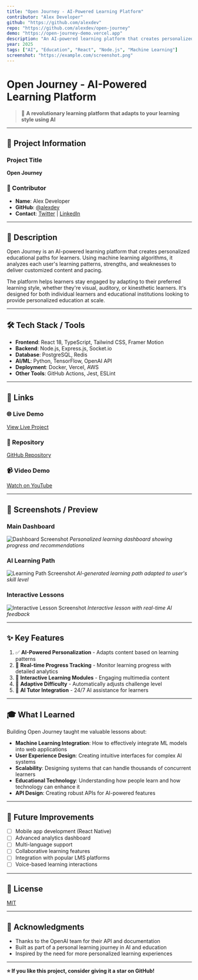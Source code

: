 ```yaml
---
title: "Open Journey - AI-Powered Learning Platform"
contributor: "Alex Developer"
github: "https://github.com/alexdev"
repo: "https://github.com/alexdev/open-journey"
demo: "https://open-journey-demo.vercel.app"
description: "An AI-powered learning platform that creates personalized educational paths using machine learning to adapt to each learner's pace and style."
year: 2025
tags: ["AI", "Education", "React", "Node.js", "Machine Learning"]
screenshot: "https://example.com/screenshot.png"
---
```


# Open Journey - AI-Powered Learning Platform

> 🚀 **A revolutionary learning platform that adapts to your learning style using AI**

---

## 🎯 Project Information

### Project Title

**Open Journey**

### 👤 Contributor

- **Name**: Alex Developer
- **GitHub**: [@alexdev](https://github.com/alexdev)
- **Contact**: [Twitter](https://twitter.com/alexdev) | [LinkedIn](https://linkedin.com/in/alexdev)

---

## 📖 Description

Open Journey is an AI-powered learning platform that creates personalized educational paths for learners. Using machine learning algorithms, it analyzes each user's learning patterns, strengths, and weaknesses to deliver customized content and pacing.

The platform helps learners stay engaged by adapting to their preferred learning style, whether they're visual, auditory, or kinesthetic learners. It's designed for both individual learners and educational institutions looking to provide personalized education at scale.

---

## 🛠️ Tech Stack / Tools

- **Frontend**: React 18, TypeScript, Tailwind CSS, Framer Motion
- **Backend**: Node.js, Express.js, Socket.io
- **Database**: PostgreSQL, Redis
- **AI/ML**: Python, TensorFlow, OpenAI API
- **Deployment**: Docker, Vercel, AWS
- **Other Tools**: GitHub Actions, Jest, ESLint

---

## 🔗 Links

### 🌐 Live Demo

[View Live Project](https://open-journey-demo.vercel.app)

### 📂 Repository

[GitHub Repository](https://github.com/alexdev/open-journey)

### 📹 Video Demo

[Watch on YouTube](https://youtube.com/watch?v=example)

---

## 📸 Screenshots / Preview

### Main Dashboard

![Dashboard Screenshot](https://example.com/dashboard.png)
_Personalized learning dashboard showing progress and recommendations_

### AI Learning Path

![Learning Path Screenshot](https://example.com/learning-path.png)
_AI-generated learning path adapted to user's skill level_

### Interactive Lessons

![Interactive Lesson Screenshot](https://example.com/lesson.png)
_Interactive lesson with real-time AI feedback_

---

## ✨ Key Features

1. ✅ **AI-Powered Personalization** - Adapts content based on learning patterns
2. 🔄 **Real-time Progress Tracking** - Monitor learning progress with detailed analytics
3. 🎨 **Interactive Learning Modules** - Engaging multimedia content
4. 🚀 **Adaptive Difficulty** - Automatically adjusts challenge level
5. 🤖 **AI Tutor Integration** - 24/7 AI assistance for learners

---

## 🎓 What I Learned

Building Open Journey taught me valuable lessons about:

- **Machine Learning Integration**: How to effectively integrate ML models into web applications
- **User Experience Design**: Creating intuitive interfaces for complex AI systems
- **Scalability**: Designing systems that can handle thousands of concurrent learners
- **Educational Technology**: Understanding how people learn and how technology can enhance it
- **API Design**: Creating robust APIs for AI-powered features

---

## 🔮 Future Improvements

- [ ] Mobile app development (React Native)
- [ ] Advanced analytics dashboard
- [ ] Multi-language support
- [ ] Collaborative learning features
- [ ] Integration with popular LMS platforms
- [ ] Voice-based learning interactions

---

## 📜 License

[MIT](LICENSE)

---

## 🙏 Acknowledgments

- Thanks to the OpenAI team for their API and documentation
- Built as part of a personal learning journey in AI and education
- Inspired by the need for more personalized learning experiences

---

**⭐ If you like this project, consider giving it a star on GitHub!**
